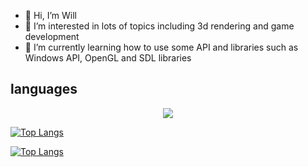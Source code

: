 - 👋 Hi, I’m Will
- 👀 I’m interested in lots of topics including 3d rendering and game development
- 🌱 I’m currently learning how to use some API and libraries such as Windows API, OpenGL and SDL libraries
## languages

<p align="center">
  <a href="https://skillicons.dev">
    <img src="https://skillicons.dev/icons?i=c,cpp,cs,python,java,php,javascript,html,css" />
  </a>
</p>

[![Top Langs](https://github-readme-stats.vercel.app/api/top-langs/?username=will-cupa&layout=compact)](https://github.com/anuraghazra/github-readme-stats)

[![Top Langs](https://github-readme-stats.vercel.app/api/top-langs/?username=will-cupa&layout=compact&size_weight=0.5&count_weight=0.5)](https://github.com/anuraghazra/github-readme-stats)

